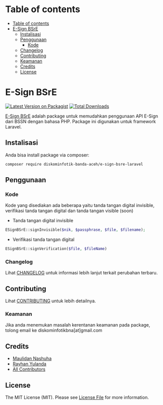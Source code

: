 Table of contents
=================
<!--ts-->
   * [Table of contents](#table-of-contents)
   * [E-Sign BSrE](#e-sign-bsre)
      * [Instalisasi](#instalisasi)
      * [Penggunaan](#penggunaan)
        * [Kode](#kode)
      * [Changelog](#changelog)
      * [Contributing](#contributing)
      * [Keamanan](#keamanan)
      * [Credits](#credits)
      * [License](#license)
<!--te-->

# E-Sign BSrE

[![Latest Version on Packagist](https://img.shields.io/packagist/v/diskominfotik-banda-aceh/e-sign-bsre-laravel.svg?style=flat-square)](https://packagist.org/packages/diskominfotik-banda-aceh/e-sign-bsre-laravel)
[![Total Downloads](https://img.shields.io/packagist/dt/diskominfotik-banda-aceh/e-sign-bsre-laravel.svg?style=flat-square)](https://packagist.org/packages/diskominfotik-banda-aceh/e-sign-bsre-laravel)
<!--![GitHub Actions](https://github.com/diskominfotik-banda-aceh/e-sign-bsre-laravel/actions/workflows/main.yml/badge.svg)-->

[E-Sign BSrE](https://bsre.bssn.go.id/) adalah package untuk memudahkan penggunaan API E-Sign dari BSSN dengan bahasa PHP. Package ini digunakan untuk framework Laravel.

## Instalisasi

Anda bisa install package via composer:

```bash
composer require diskominfotik-banda-aceh/e-sign-bsre-laravel
```

## Penggunaan

### Kode
Kode yang disediakan ada beberapa yaitu tanda tangan digital invisible, verifikasi tanda tangan digital dan tanda tangan visible (soon)

- Tanda tangan digital invisible 
```php
ESignBSrE::signInvisible($nik, $passphrase, $file, $filename);
```

- Verifikasi tanda tangan digital  
```php
ESignBSrE::signVerification($file, $fileName)
```

<!--### Testing

```bash
composer test
```
-->

### Changelog

Lihat [CHANGELOG](CHANGELOG.md) untuk informasi lebih lanjut terkait perubahan terbaru.

## Contributing

Lihat [CONTRIBUTING](CONTRIBUTING.md) untuk lebih detailnya.

### Keamanan

Jika anda menemukan masalah kerentanan keamanan pada package, tolong email ke diskominfotikbna[at]gmail.com

## Credits

-   [Maulidan Nashuha](https://github.com/maulidandev)
-   [Rayhan Yulanda](https://github.com/RayhanYulanda)
-   [All Contributors](../../contributors)

## License

The MIT License (MIT). Please see [License File](LICENSE.md) for more information.
